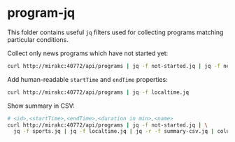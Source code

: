 # program-jq

This folder contains useful `jq` filters used for collecting programs matching
particular conditions.

Collect only news programs which have not started yet:

```sh
curl http://mirakc:40772/api/programs | jq -f not-started.jq | jq -f news.jq
```

Add human-readable `startTime` and `endTime` properties:

```sh
curl http://mirakc:40772/api/programs | jq -f localtime.jq
```

Show summary in CSV:

```sh
# <id>,<startTime>,<endTime>,<duration in min>,<name>
curl http://mirakc:40772/api/programs | jq -f not-started.jq | \
  jq -f sports.jq | jq -f localtime.jq | jq -r -f summary-csv.jq | column -s, -t
```
